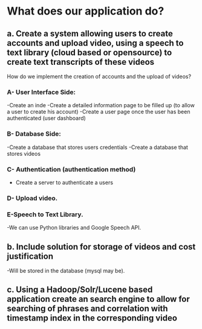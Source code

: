 # What does our application do?
## a. Create a system allowing users to create accounts and upload video, using a speech to text library (cloud based or opensource) to create text transcripts of these videos
How do we implement the creation of accounts and the upload of videos?
### A- User Interface Side:
-Create an inde
-Create a detailed information page to be filled up (to allow a user to create his account)
-Create a user page once the user has been authenticated (user dashboard)

### B- Database Side:
-Create a database that stores users credentials
-Create a database that stores videos

### C- Authentication (authentication method)
- Create a server to authenticate a users

### D- Upload video.

### E-Speech to Text Library.

-We can use Python libraries and Google Speech API.


## b. Include solution for storage of videos and cost justification
-Will be stored in the database (mysql may be). 

## c. Using a Hadoop/Solr/Lucene based application create an search engine to allow for searching of phrases and correlation with timestamp index in the corresponding video
